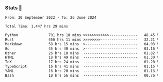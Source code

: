 ### Stats 👋
<!--START_SECTION:waka-->

```txt
From: 30 September 2022 - To: 26 June 2024

Total Time: 1,447 hrs 29 mins

Python              701 hrs 18 mins >>>>>>>>>>>>-------------   48.45 %
Rust                466 hrs 11 mins >>>>>>>>-----------------   32.21 %
Markdown            58 hrs 15 mins  >------------------------   04.03 %
Go                  45 hrs 40 mins  >------------------------   03.16 %
Other               26 hrs 18 mins  -------------------------   01.82 %
HTML                18 hrs 49 mins  -------------------------   01.30 %
TeX                 17 hrs 24 mins  -------------------------   01.20 %
TypeScript          16 hrs 41 mins  -------------------------   01.15 %
YAML                16 hrs 20 mins  -------------------------   01.13 %
Bash                10 hrs 56 mins  -------------------------   00.76 %
```

<!--END_SECTION:waka-->

<!--
**buhaytza2005/buhaytza2005** is a ✨ _special_ ✨ repository because its `README.md` (this file) appears on your GitHub profile.

Here are some ideas to get you started:

- 🔭 I’m currently working on ...
- 🌱 I’m currently learning ...
- 👯 I’m looking to collaborate on ...
- 🤔 I’m looking for help with ...
- 💬 Ask me about ...
- 📫 How to reach me: ...
- 😄 Pronouns: ...
- ⚡ Fun fact: ...
-->


